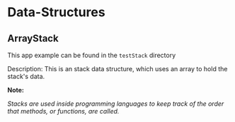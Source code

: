 # Data-Structures

## ArrayStack

This app example can be found in the ```testStack``` directory

Description: This is an stack data structure, which uses an array to hold the stack's data.

__Note:__

_Stacks are used inside programming languages to keep track of
the order that methods, or functions, are called._

